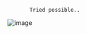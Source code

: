            Tried possible..



![image](https://github.com/user-attachments/assets/2e4737ac-e92a-422b-90f8-aa0f9d1cf628)
   
